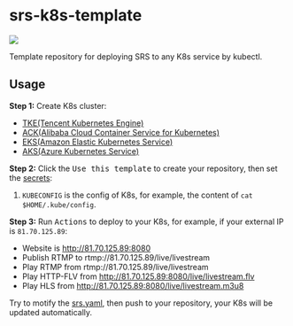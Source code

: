 # srs-k8s-template

[![](https://github.com/ossrs/srs-k8s-template/actions/workflows/kubernetes.yml/badge.svg)](https://github.com/ossrs/srs-k8s-template/actions/workflows/kubernetes.yml)

Template repository for deploying SRS to any K8s service by kubectl.

## Usage

**Step 1:** Create K8s cluster:

* [TKE(Tencent Kubernetes Engine)](https://github.com/ossrs/srs-tke-template#usage)
* [ACK(Alibaba Cloud Container Service for Kubernetes)](https://github.com/ossrs/srs-ack-template#usage)
* [EKS(Amazon Elastic Kubernetes Service)](https://github.com/ossrs/srs-eks-template#usage)
* [AKS(Azure Kubernetes Service)](https://github.com/ossrs/srs-aks-template#usage)

**Step 2:** Click the <kbd>Use this template</kbd> to create your repository, then set the [secrets](https://github.com/ossrs/srs-tke-template/settings/secrets/actions):

1. `KUBECONFIG` is the config of K8s, for example, the content of `cat $HOME/.kube/config`.

**Step 3:** Run <kbd>Actions</kbd> to deploy to your K8s, for example, if your external IP is `81.70.125.89`:

* Website is http://81.70.125.89:8080
* Publish RTMP to rtmp://81.70.125.89/live/livestream
* Play RTMP from rtmp://81.70.125.89/live/livestream
* Play HTTP-FLV from http://81.70.125.89:8080/live/livestream.flv
* Play HLS from http://81.70.125.89:8080/live/livestream.m3u8

Try to motify the [srs.yaml](srs.yaml), then push to your repository, your K8s will be updated automatically.

